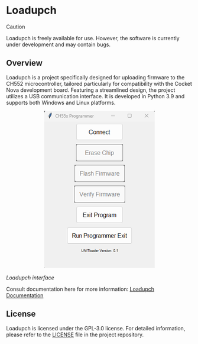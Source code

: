 # Loadupch

> [!CAUTION]  
> Loadupch is freely available for use. However, the software is currently under development and may contain bugs.

## Overview

Loadupch is a project specifically designed for uploading firmware to the CH552 microcontroller, tailored particularly for compatibility with the Cocket Nova development board. Featuring a streamlined design, the project utilizes a USB communication interface. It is developed in Python 3.9 and supports both Windows and Linux platforms.
<div align="center">

![Loadupch interface](src/source/_static/loadupch.png)

</div>


*Loadupch interface*

Consult documentation here for more information: [Loadupch Documentation](./docs/index.html)

## License

Loadupch is licensed under the GPL-3.0 license. For detailed information, please refer to the [LICENSE](./LICENSE) file in the project repository.

